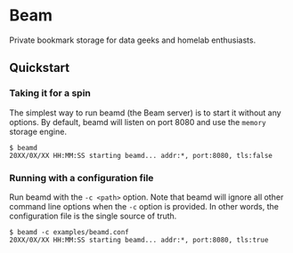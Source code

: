 # Beam

Private bookmark storage for data geeks and homelab enthusiasts.

## Quickstart

### Taking it for a spin

The simplest way to run beamd (the Beam server) is to start it without any options.
By default, beamd will listen on port 8080 and use the `memory` storage engine.

```
$ beamd
20XX/0X/XX HH:MM:SS starting beamd... addr:*, port:8080, tls:false
```

### Running with a configuration file

Run beamd with the `-c <path>` option. Note that beamd will ignore all other
command line options when the `-c` option is provided. In other words, the
configuration file is the single source of truth.

```
$ beamd -c examples/beamd.conf
20XX/0X/XX HH:MM:SS starting beamd... addr:*, port:8080, tls:true
```

